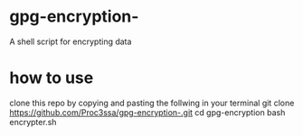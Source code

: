# gpg-encryption-
A shell script for encrypting data

# how to use
clone this repo by copying and pasting the follwing in your terminal
git clone https://github.com/Proc3ssa/gpg-encryption-.git
cd gpg-encryption
bash encrypter.sh

